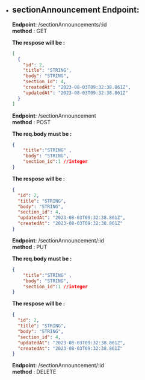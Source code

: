 * ## sectionAnnouncement Endpoint:

   **Endpoint**:  /sectionAnnouncements/:id  
   **method** : GET

    **The respose will be :**

    ```JSON
    [
      {
        "id": 2,
        "title": "STRING",
        "body": "STRING",
        "section_id": 4,
        "createdAt": "2023-08-03T09:32:38.861Z",
        "updatedAt": "2023-08-03T09:32:38.861Z"
      }
    ]
    ```
    
   **Endpoint**:  /sectionAnnouncement       
   **method** : POST

    **The req.body must be :**
    ```JSON
    {
        "title":"STRING" ,
        "body": "STRING",
        "section_id":1 //integer
    }
    ```

    **The respose will be :**

    ```JSON
    {
      "id": 2,
      "title": "STRING",
      "body": "STRING",
      "section_id": 4,
      "updatedAt": "2023-08-03T09:32:38.861Z",
      "createdAt": "2023-08-03T09:32:38.861Z"
    }
    ```


   **Endpoint**:  /sectionAnnouncement/:id       
   **method** : PUT

    **The req.body must be :**
    ```JSON
    {
        "title":"STRING" ,
        "body": "STRING",
        "section_id":1 //integer
    }
    ```

    **The respose will be :**

    ```JSON
    {
      "id": 2,
      "title": "STRING",
      "body": "STRING",
      "section_id": 4,
      "updatedAt": "2023-08-03T09:32:38.861Z",
      "createdAt": "2023-08-03T09:32:38.861Z"
    }
    ```


   **Endpoint**:  /sectionAnnouncement/:id       
   **method** : DELETE


